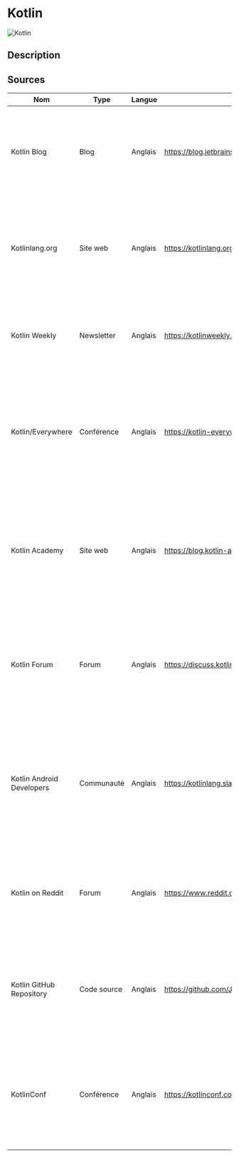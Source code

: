# Kotlin

![Kotlin](https://upload.wikimedia.org/wikipedia/commons/thumb/d/d4/Kotlin_logo.svg/2560px-Kotlin_logo.svg.png "Kotlin")

## Description

## Sources

Nom       | Type     | Langue  | Lien | Description         | Tags     | Note
 -------- | -------- | --------| ---- | ------------------- | -------- | --- 
Kotlin Blog|Blog|Anglais|https://blog.jetbrains.com/kotlin|Le blog officiel de Kotlin, offrant des articles sur les nouveautés du langage, les bonnes pratiques, les tutoriels et les cas d'utilisation de Kotlin.|Kotlin, Programmation, Développement|4.6
Kotlinlang.org|Site web|Anglais|https://kotlinlang.org|Le site web officiel de Kotlin, proposant une documentation complète, des guides d'apprentissage, des exemples de code et des actualités sur le langage.|Kotlin, Programmation, Développement|4.8
Kotlin Weekly|Newsletter|Anglais|https://kotlinweekly.net|Une newsletter hebdomadaire mettant en avant les actualités, les articles et les bibliothèques liés à Kotlin.|Kotlin, Programmation, Développement|4.5
Kotlin/Everywhere|Conférence|Anglais|https://kotlin-everywhere.com|Une série de conférences mondiales dédiées à Kotlin, offrant des présentations, des ateliers et des discussions sur les meilleures pratiques et les cas d'utilisation de Kotlin.|Kotlin, Conférence, Événement|4.7
Kotlin Academy|Site web|Anglais|https://blog.kotlin-academy.com|Un site web proposant des articles, des tutoriels et des astuces pour améliorer vos compétences en Kotlin, avec un accent sur les bonnes pratiques et les patterns de conception.|Kotlin, Programmation, Développement|4.4
Kotlin Forum|Forum|Anglais|https://discuss.kotlinlang.org|Un forum de discussion où les développeurs Kotlin peuvent poser des questions, partager leurs expériences et discuter des problèmes liés à Kotlin.|Kotlin, Communauté, Programmation|4.2
Kotlin Android Developers|Communauté|Anglais|https://kotlinlang.slack.com/archives/C092B20Q9|Une communauté de développeurs Android utilisant Kotlin, offrant un espace de discussion et de partage d'informations sur l'utilisation de Kotlin dans le développement d'applications Android.|Kotlin, Android, Communauté|4.5
Kotlin on Reddit|Forum|Anglais|https://www.reddit.com/r/Kotlin|Un forum de discussion sur Reddit dédié à Kotlin, où les utilisateurs partagent des actualités, des questions et des ressources liées à Kotlin.|Kotlin, Communauté, Programmation|4.3
Kotlin GitHub Repository|Code source|Anglais|https://github.com/JetBrains/kotlin|Le référentiel GitHub officiel de Kotlin, où vous pouvez explorer le code source de Kotlin, signaler des problèmes et contribuer au développement du langage.|Kotlin, Programmation, Développement|4.7
KotlinConf|Conférence|Anglais|https://kotlinconf.com|La conférence annuelle KotlinConf, organisée par JetBrains, qui propose des sessions techniques, des présentations d'experts et des annonces sur Kotlin.|Kotlin, Conférence, Événement|4.6
